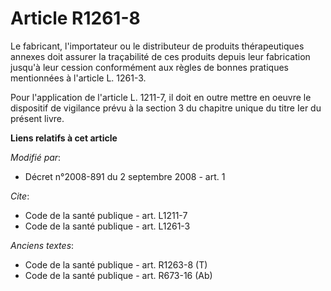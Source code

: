 # Article R1261-8

Le fabricant, l'importateur ou le distributeur de produits thérapeutiques annexes doit assurer la traçabilité de ces produits
depuis leur fabrication jusqu'à leur cession conformément aux règles de bonnes pratiques mentionnées à l'article L. 1261-3. 

Pour l'application de l'article L. 1211-7, il doit en outre mettre en oeuvre le dispositif de vigilance prévu à la section 3
du chapitre unique du titre Ier du présent livre.

**Liens relatifs à cet article**

_Modifié par_:

  - Décret n°2008-891 du 2 septembre 2008 - art. 1

_Cite_:

  - Code de la santé publique - art. L1211-7
  - Code de la santé publique - art. L1261-3

_Anciens textes_:

  - Code de la santé publique - art. R1263-8 (T)
  - Code de la santé publique - art. R673-16 (Ab)

